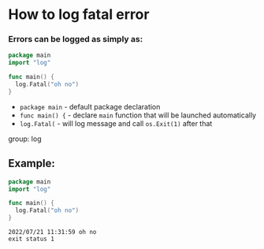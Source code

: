 # How to log fatal error

### Errors can be logged as simply as:

```go
package main
import "log"

func main() {
  log.Fatal("oh no")
}
```

- `package main` - default package declaration
- `func main() {` - declare `main` function that will be launched automatically
- `log.Fatal(` - will log message and call `os.Exit(1)` after that

group: log

## Example: 
```go
package main
import "log"

func main() {
  log.Fatal("oh no")
}
```
```
2022/07/21 11:31:59 oh no
exit status 1
```

